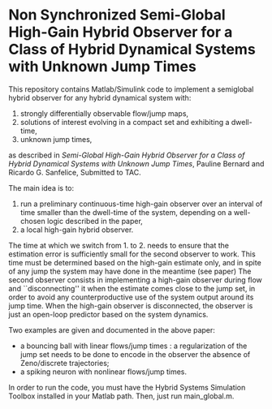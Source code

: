 Non Synchronized Semi-Global High-Gain Hybrid Observer for a Class of Hybrid Dynamical Systems with Unknown Jump Times
==============================================

This repository contains Matlab/Simulink code to implement a semiglobal hybrid observer for any hybrid dynamical system with:
 1. strongly differentially observable flow/jump maps,
 2. solutions of interest evolving in a compact set and exhibiting a dwell-time,
 3. unknown jump times,

as described in
*Semi-Global High-Gain Hybrid Observer for a Class of Hybrid Dynamical Systems with Unknown Jump Times*, Pauline Bernard and Ricardo G. Sanfelice, Submitted to TAC.

The main idea is to:
 1. run a preliminary continuous-time high-gain observer over an interval of time smaller than the dwell-time of the system, depending on a well-chosen logic described in the paper,
 2. a local high-gain hybrid observer.

The time at which we switch from 1. to 2. needs to ensure that the estimation error is sufficiently small for the second observer to work. This time must be determined based on the high-gain estimate only, and in spite of any jump the system may have done in the meantime (see paper)
The second observer consists in implementing a high-gain observer during flow and ``disconnecting'' it when the estimate comes close to the jump set, in order to avoid any counterproductive use of the system output around its jump time. When the high-gain observer is disconnected, the observer is just an open-loop predictor based on the system dynamics.

Two examples are given and documented in the above paper:
 - a bouncing ball with linear flows/jump times : a regularization of the jump set needs to be done to encode in the observer the absence of Zeno/discrete trajectories;
 - a spiking neuron with nonlinear flows/jump times.

In order to run the code, you must have the Hybrid Systems Simulation Toolbox installed in your Matlab path. Then, just run main_global.m.
